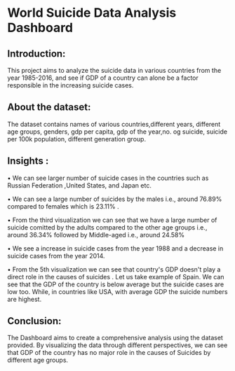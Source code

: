 # **World Suicide Data Analysis Dashboard**

## Introduction:
This project aims to analyze the suicide data in various countries from the year 1985-2016, and see if GDP of a country can alone be a factor responsible in the increasing suicide cases.

## About the dataset:
The dataset contains names of various countries,different years, different age groups, genders, gdp per capita, gdp of the year,no. og suicide, suicide per 100k population, different generation group.

## Insights :

•	We can see larger number of suicide cases in the countries such as Russian Federation ,United States, and Japan etc.

•	We can see a large number of suicides by the males i.e., around 76.89% compared to females which is 23.11%  .

•	From the third visualization we can see that we have a large number of suicide comitted by the adults compared to the other age groups i.e., around 36.34% followed by Middle-aged i.e., around 24.58% 


•	We see a  increase  in suicide cases from the year 1988 and a decrease in suicide cases from the year 2014.

•	From the 5th visualization we can see that country's GDP doesn't play a direct role in the causes of suicides . Let us  take example of Spain. We can see that the GDP  of the country is below average but the suicide cases are low too. While, in countries like USA, with average GDP the suicide numbers are highest.


## Conclusion:
The Dashboard aims to create a comprehensive analysis using the dataset provided. By visualizing the data through different perspectives, we can see that GDP of the country has no major role in the causes of Suicides by different age groups.
